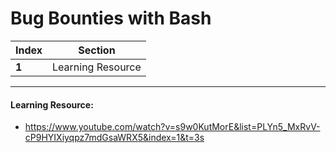# Bug Bounties with Bash

Index | Section
--- | ---
**1** | Learning Resource

___


#### Learning Resource: 

* https://www.youtube.com/watch?v=s9w0KutMorE&list=PLYn5_MxRvV-cP9HYIXiyqpz7mdGsaWRX5&index=1&t=3s